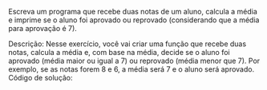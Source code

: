 Escreva um programa que recebe duas notas de um aluno,
calcula a média e imprime se o aluno foi aprovado ou reprovado
(considerando que a média para aprovação é 7).

Descrição: Nesse exercício, você vai criar uma função que recebe duas notas, calcula a
média e, com base na média, decide se o aluno foi aprovado (média maior ou igual a 7)
ou reprovado (média menor que 7). Por exemplo, se as notas forem 8 e 6, a média será 7
e o aluno será aprovado.
Código de solução: